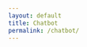 ```yaml
---
layout: default
title: Chatbot
permalink: /chatbot/
---
```


<div class="gradio-container">
  <gradio-app
    src="https://sureserious-advanced-chatbot.hf.space"
    class="responsive-gradio"
  ></gradio-app>
</div>

<style>
  /* Mobile-first container */
  .gradio-container {
    display: flex;
    justify-content: center;
    margin: 0 auto;
    padding: 1rem;
    max-width: 100%;
    min-height: 60vh; /* Ensures space while loading */
  }

  /* Gradio-specific responsiveness */
  .responsive-gradio {
    width: 100%;
    height: 100%;
    min-height: 500px; /* Default height */
    border: none;
    border-radius: 12px;
    overflow: hidden; /* Prevents inner scrollbars */
  }

  /* Mobile adjustments */
  @media (max-width: 768px) {
    .responsive-gradio {
      min-height: 400px;
    }
    .gradio-container {
      padding: 0.5rem;
    }
  }

  /* Tiny screens */
  @media (max-width: 480px) {
    .responsive-gradio {
      min-height: 350px;
      border-radius: 8px;
    }
  }
</style>

<script
  type="module"
  src="https://gradio.s3-us-west-2.amazonaws.com/5.0.1/gradio.js"
></script>
